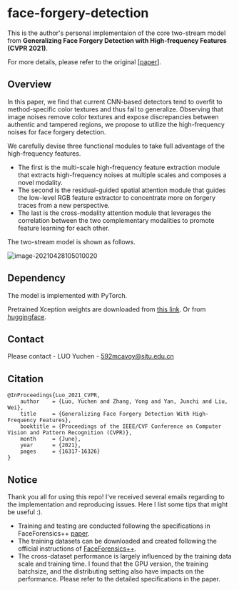 # face-forgery-detection

This is the author's personal implementaion of the core two-stream model from **Generalizing Face Forgery Detection with High-frequency Features (CVPR 2021)**. 

For more details, please refer to the original [[paper](https://openaccess.thecvf.com/content/CVPR2021/html/Luo_Generalizing_Face_Forgery_Detection_With_High-Frequency_Features_CVPR_2021_paper.html)].

## Overview

In this paper, we find that current CNN-based detectors tend to overfit to method-specific color textures and thus fail to generalize. Observing that image noises remove color textures and expose discrepancies between authentic and tampered regions, we propose to utilize the high-frequency noises for face forgery detection.

We carefully devise three functional modules to take full advantage of the high-frequency features. 

- The first is the multi-scale high-frequency feature extraction module that extracts high-frequency noises at multiple scales and composes a novel modality. 
- The second is the residual-guided spatial attention module that guides the low-level RGB feature extractor to concentrate more on forgery traces from a new perspective. 
- The last is the cross-modality attention module that leverages the correlation between the two complementary modalities to promote feature learning for each other. 

The two-stream model is shown as follows.

![image-20210428105010020](img/pipeline.png)

## Dependency

The model is implemented with PyTorch.

Pretrained Xception weights are downloaded from [this link](http://data.lip6.fr/cadene/pretrainedmodels/xception-b5690688.pth).
Or from [huggingface](https://huggingface.co/spaces/asdasdasdasd/Face-forgery-detection/blob/main/xception-b5690688.pth).

## Contact

Please contact - LUO Yuchen - 592mcavoy@sjtu.edu.cn

## Citation

```
@InProceedings{Luo_2021_CVPR,
    author    = {Luo, Yuchen and Zhang, Yong and Yan, Junchi and Liu, Wei},
    title     = {Generalizing Face Forgery Detection With High-Frequency Features},
    booktitle = {Proceedings of the IEEE/CVF Conference on Computer Vision and Pattern Recognition (CVPR)},
    month     = {June},
    year      = {2021},
    pages     = {16317-16326}
}
```

## Notice
Thank you all for using this repo! I've received several emails regarding to the implementation and reproducing issues. Here I list some tips that might be useful :).
- Training and testing are conducted following the specifications in FaceForensics++ [paper](https://arxiv.org/abs/1901.08971).
- The training datasets can be downloaded and created following the official instructions of [FaceForensics++](https://github.com/ondyari/FaceForensics).
- The cross-dataset performance is largely influenced by the training data scale and training time. I found that the GPU version, the training batchsize, and the distributing setting also have impacts on the performance. Please refer to the detailed specifications in the paper.










